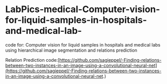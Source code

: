 # LabPics-medical-Computer-vision-for-liquid-samples-in-hospitals-and-medical-lab-
code for: Computer vision for liquid samples in hospitals and medical labs using hierarchical image segmentation  and relations prediction

Relation Prediction code:[https://github.com/sagieppel/-Finding-relations-between-two-instances-in-an-image-using-a-convolutional-neural-net](https://github.com/sagieppel/-Finding-relations-between-two-instances-in-an-image-using-a-convolutional-neural-net.)
